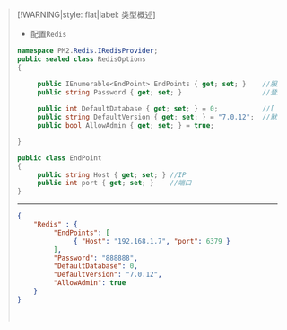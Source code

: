 <br/>



>[!WARNING|style: flat|label: 类型概述]
>
>- 配置`Redis`
>
>```csharp
>namespace PM2.Redis.IRedisProvider;
>public sealed class RedisOptions
>{
>
>      public IEnumerable<EndPoint> EndPoints { get; set; }    //服务端端口号
>      public string Password { get; set; }                    //登陆密码
>    
>      public int DefaultDatabase { get; set; } = 0;           //[ 默认 ]连接数据库
>      public string DefaultVersion { get; set; } = "7.0.12";  //默认版本号
>      public bool AllowAdmin { get; set; } = true;           
>
>}
>
>public class EndPoint
>{
>      public string Host { get; set; } //IP
>      public int port { get; set; }    //端口
>}
>
>
>```
>
>---
>
>```json
>{
>	  "Redis" : {
>		   "EndPoints": [ 
>			    { "Host": "192.168.1.7", "port": 6379 }
>		   ],
>		   "Password": "888888",
>		   "DefaultDatabase": 0,
>		   "DefaultVersion": "7.0.12",
>		   "AllowAdmin": true
>	  }
>}
>
>
>```
>
>
>
><br/>

